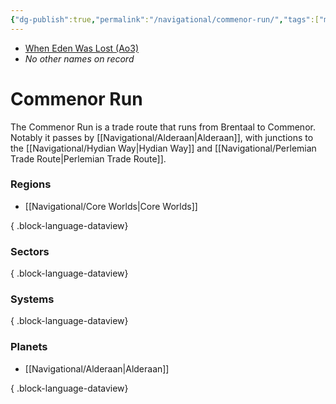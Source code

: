 ```yaml
---
{"dg-publish":true,"permalink":"/navigational/commenor-run/","tags":["map","hyperlane","core"]}
---
```


- [When Eden Was Lost (Ao3)](https://archiveofourown.org/works/19334440/chapters/45992584)
- *No other names on record*
# Commenor Run

The Commenor Run is a trade route that runs from Brentaal to Commenor. Notably it passes by [[Navigational/Alderaan\|Alderaan]], with junctions to the [[Navigational/Hydian Way\|Hydian Way]] and [[Navigational/Perlemian Trade Route\|Perlemian Trade Route]]. 

### Regions
- [[Navigational/Core Worlds\|Core Worlds]]

{ .block-language-dataview}
### Sectors

{ .block-language-dataview}
### Systems

{ .block-language-dataview}
### Planets
- [[Navigational/Alderaan\|Alderaan]]

{ .block-language-dataview}
